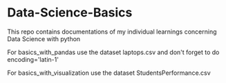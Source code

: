 # Data-Science-Basics
This repo contains documentations of my individual learnings concerning Data Science with python

For basics_with_pandas use the dataset laptops.csv and don't forget to do encoding='latin-1'

For basics_with_visualization use the dataset StudentsPerformance.csv

